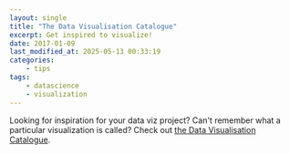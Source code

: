 ```yaml
---
layout: single
title: "The Data Visualisation Catalogue"
excerpt: Get inspired to visualize!
date: 2017-01-09
last_modified_at: 2025-05-13 00:33:19
categories:
    - tips
tags:
    - datascience
    - visualization
---
```


Looking for inspiration for your data viz project?
Can't remember what a particular visualization is called?
Check out [the Data Visualisation Catalogue](http://www.datavizcatalogue.com/).
